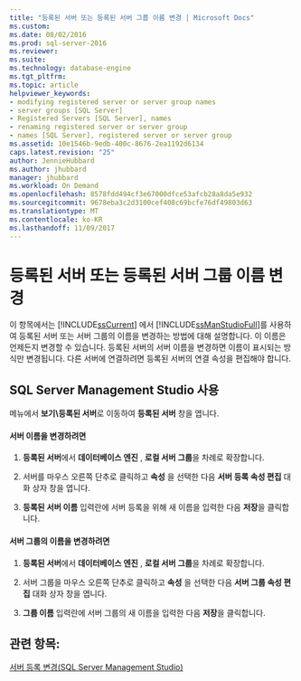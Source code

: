 ```yaml
---
title: "등록된 서버 또는 등록된 서버 그룹 이름 변경 | Microsoft Docs"
ms.custom: 
ms.date: 08/02/2016
ms.prod: sql-server-2016
ms.reviewer: 
ms.suite: 
ms.technology: database-engine
ms.tgt_pltfrm: 
ms.topic: article
helpviewer_keywords:
- modifying registered server or server group names
- server groups [SQL Server]
- Registered Servers [SQL Server], names
- renaming registered server or server group
- names [SQL Server], registered server or server group
ms.assetid: 10e1546b-9edb-400c-8676-2ea1192d6134
caps.latest.revision: "25"
author: JennieHubbard
ms.author: jhubbard
manager: jhubbard
ms.workload: On Demand
ms.openlocfilehash: 8578fdd494cf3e67000dfce53afcb28a8da5e932
ms.sourcegitcommit: 9678eba3c2d3100cef408c69bcfe76df49803d63
ms.translationtype: MT
ms.contentlocale: ko-KR
ms.lasthandoff: 11/09/2017
---
```

# <a name="change-the-name-of-registered-server-or-registered-server-group"></a>등록된 서버 또는 등록된 서버 그룹 이름 변경
  이 항목에서는 [!INCLUDE[ssCurrent](../../includes/sscurrent-md.md)] 에서 [!INCLUDE[ssManStudioFull](../../includes/ssmanstudiofull-md.md)]를 사용하여 등록된 서버 또는 서버 그룹의 이름을 변경하는 방법에 대해 설명합니다. 이 이름은 언제든지 변경할 수 있습니다. 등록된 서버의 서버 이름을 변경하면 이름이 표시되는 방식만 변경됩니다. 다른 서버에 연결하려면 등록된 서버의 연결 속성을 편집해야 합니다.  
  
##  <a name="SSMSProcedure"></a> SQL Server Management Studio 사용  
메뉴에서 **보기\\등록된 서버**로 이동하여 **등록된 서버** 창을 엽니다.  
#### <a name="to-change-the-name-of-a-server"></a>서버 이름을 변경하려면  
  
1.  **등록된 서버**에서 **데이터베이스 엔진** , **로컬 서버 그룹**을 차례로 확장합니다.  

2.  서버를 마우스 오른쪽 단추로 클릭하고 **속성** 을 선택한 다음 **서버 등록 속성 편집** 대화 상자 창을 엽니다.
  
3.  **등록된 서버 이름** 입력란에 서버 등록을 위해 새 이름을 입력한 다음 **저장**을 클릭합니다.  
  
#### <a name="to-change-the-name-of-a-server-group"></a>서버 그룹의 이름을 변경하려면  
  
1.  **등록된 서버**에서 **데이터베이스 엔진** , **로컬 서버 그룹**을 차례로 확장합니다.  

2.  서버 그룹을 마우스 오른쪽 단추로 클릭하고 **속성** 을 선택한 다음 **서버 그룹 속성 편집** 대화 상자 창을 엽니다. 
  
3.  **그룹 이름** 입력란에 서버 그룹의 새 이름을 입력한 다음 **저장**을 클릭합니다.  
  
## <a name="see-also"></a>관련 항목:  
 [서버 등록 변경&#40;SQL Server Management Studio&#41;](../../tools/sql-server-management-studio/change-a-server-s-registration-sql-server-management-studio.md)  
  
  
